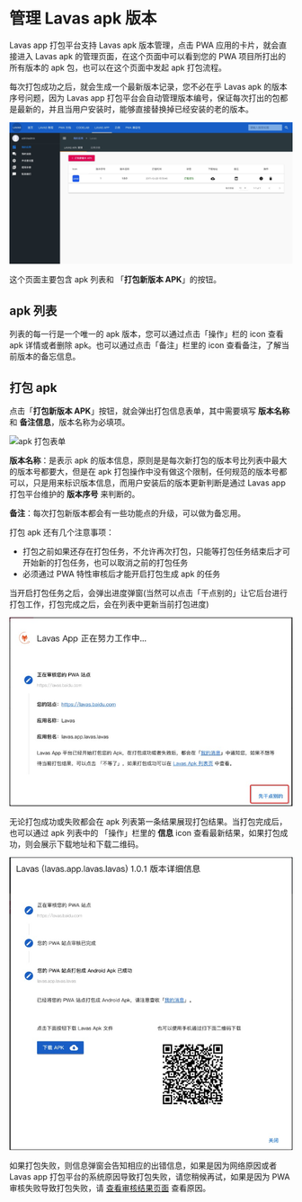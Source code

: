 # 管理 Lavas apk 版本

Lavas app 打包平台支持 Lavas apk 版本管理，点击 PWA 应用的卡片，就会直接进入 Lavas apk 的管理页面，在这个页面中可以看到您的 PWA 项目所打出的所有版本的 apk 包，也可以在这个页面中发起 apk 打包流程。

每次打包成功之后，就会生成一个最新版本记录，您不必在乎 Lavas apk 的版本序号问题，因为 Lavas app 打包平台会自动管理版本编号，保证每次打出的包都是最新的，并且当用户安装时，能够直接替换掉已经安装的老的版本。

![Lavas apk 管理](./images/lavas-app-apks.png)

这个页面主要包含 apk 列表和 「**打包新版本 APK**」的按钮。

## apk 列表

列表的每一行是一个唯一的 apk 版本，您可以通过点击「操作」栏的 icon 查看 apk 详情或者删除 apk。也可以通过点击「备注」栏里的 icon 查看备注，了解当前版本的备忘信息。

## 打包 apk

点击「**打包新版本 APK**」按钮，就会弹出打包信息表单，其中需要填写 **版本名称** 和 **备注信息**，版本名称为必填项。

![apk 打包表单](./lavas-apk-add.png)

**版本名称**：是表示 apk 的版本信息，原则是是每次新打包的版本号比列表中最大的版本号都要大，但是在 apk 打包操作中没有做这个限制，任何规范的版本号都可以，只是用来标识版本信息，而用户安装后的版本更新判断是通过 Lavas app 打包平台维护的 **版本序号** 来判断的。

**备注**：每次打包新版本都会有一些功能点的升级，可以做为备忘用。

打包 apk 还有几个注意事项：

- 打包之前如果还存在打包任务，不允许再次打包，只能等打包任务结束后才可开始新的打包任务，也可以取消之前的打包任务
- 必须通过 PWA 特性审核后才能开启打包生成 apk 的任务

当开启打包任务之后，会弹出进度弹窗(当然可以点击「干点别的」让它后台进行打包工作，打包完成之后，会在列表中更新当前打包进度)

![apk 打包流程启动](./images/lavas-apk-step.png)

无论打包成功或失败都会在 apk 列表第一条结果展现打包结果。当打包完成后，也可以通过 apk 列表中的 「操作」栏里的 **信息** icon 查看最新结果，如果打包成功，则会展示下载地址和下载二维码。

![apk 打包结果](./images/lavas-apk-result.png)

如果打包失败，则信息弹窗会告知相应的出错信息，如果是因为网络原因或者 Lavas app 打包平台的系统原因导致打包失败，请您稍候再试，如果是因为 PWA 审核失败导致打包失败，请 [查看审核结果页面](./view-pwa-validate) 查看原因。
